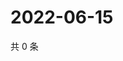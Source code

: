 # 2022-06-15

共 0 条

<!-- BEGIN WEIBO -->
<!-- 最后更新时间 Wed Jun 15 2022 17:12:50 GMT+0800 (China Standard Time) -->

<!-- END WEIBO -->
